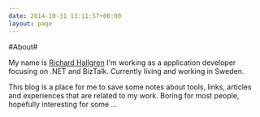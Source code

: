 ```yaml
---
date: 2014-10-31 13:11:57+00:00
layout: page
---
```

#About#

My name is [Richard Hallgren](mailto:richard.hallgren@gmail.com) I'm working as a application developer focusing on .NET and BizTalk. Currently living and working in Sweden.

This blog is a place for me to save some notes about tools, links, articles and experiences that are related to my work. Boring for most people, hopefully interesting for some ...

